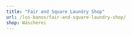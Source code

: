 ```yaml
---
title: "Fair and Square Laundry Shop"
url: /los-banos/fair-and-square-laundry-shop/
shop: Wäscherei
---
```

